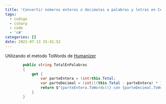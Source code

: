 ```yaml
---
title: 'Convertir números enteros o decimales a palabras y letras en C#'
tags:
  - codigo
  - csharp
  - code
  - 'c#'
categories: []
date: 2021-07-13 15:41:52
---
```


Utilizando el metodo ToWords de [Humanizer](https://github.com/Humanizr/Humanizer) 

```csharp
        public string TotalEnPalabras
        {
            get {
                var parteEntera = (int)this.Total;
                var parteDecimal = (int)((this.Total - parteEntera) * 100);
                return $"{parteEntera.ToWords()} con {parteDecimal.ToWords()}";
            }
        }

```